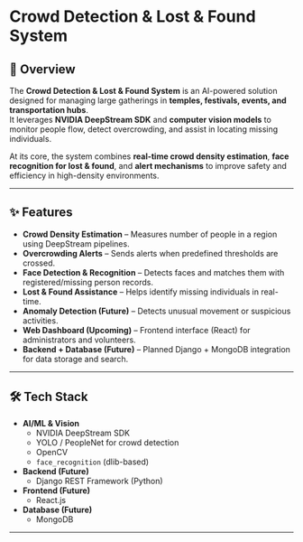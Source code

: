 # Crowd Detection & Lost & Found System

## 📌 Overview
The **Crowd Detection & Lost & Found System** is an AI-powered solution designed for managing large gatherings in **temples, festivals, events, and transportation hubs**.  
It leverages **NVIDIA DeepStream SDK** and **computer vision models** to monitor people flow, detect overcrowding, and assist in locating missing individuals.  

At its core, the system combines **real-time crowd density estimation**, **face recognition for lost & found**, and **alert mechanisms** to improve safety and efficiency in high-density environments.

---

## ✨ Features
- **Crowd Density Estimation** – Measures number of people in a region using DeepStream pipelines.
- **Overcrowding Alerts** – Sends alerts when predefined thresholds are crossed.
- **Face Detection & Recognition** – Detects faces and matches them with registered/missing person records.
- **Lost & Found Assistance** – Helps identify missing individuals in real-time.
- **Anomaly Detection (Future)** – Detects unusual movement or suspicious activities.
- **Web Dashboard (Upcoming)** – Frontend interface (React) for administrators and volunteers.
- **Backend + Database (Future)** – Planned Django + MongoDB integration for data storage and search.

---

## 🛠️ Tech Stack
- **AI/ML & Vision**
  - NVIDIA DeepStream SDK
  - YOLO / PeopleNet for crowd detection
  - OpenCV
  - `face_recognition` (dlib-based)
- **Backend (Future)**
  - Django REST Framework (Python)
- **Frontend (Future)**
  - React.js
- **Database (Future)**
  - MongoDB

---
